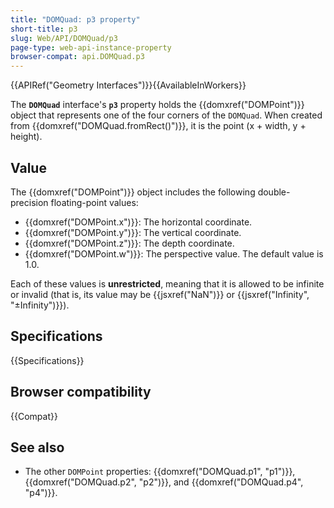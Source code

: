```yaml
---
title: "DOMQuad: p3 property"
short-title: p3
slug: Web/API/DOMQuad/p3
page-type: web-api-instance-property
browser-compat: api.DOMQuad.p3
---
```


{{APIRef("Geometry Interfaces")}}{{AvailableInWorkers}}

The **`DOMQuad`** interface's **`p3`** property holds the {{domxref("DOMPoint")}} object that represents one of the four corners of the `DOMQuad`. When created from {{domxref("DOMQuad.fromRect()")}}, it is the point (x + width, y + height).

## Value

The {{domxref("DOMPoint")}} object includes the following double-precision floating-point values:

- {{domxref("DOMPoint.x")}}: The horizontal coordinate.
- {{domxref("DOMPoint.y")}}: The vertical coordinate.
- {{domxref("DOMPoint.z")}}: The depth coordinate.
- {{domxref("DOMPoint.w")}}: The perspective value. The default value is 1.0.

Each of these values is **unrestricted**, meaning that it is allowed to be infinite or invalid (that is, its value may be {{jsxref("NaN")}} or {{jsxref("Infinity", "±Infinity")}}).

## Specifications

{{Specifications}}

## Browser compatibility

{{Compat}}

## See also

- The other `DOMPoint` properties: {{domxref("DOMQuad.p1", "p1")}},
  {{domxref("DOMQuad.p2", "p2")}}, and {{domxref("DOMQuad.p4", "p4")}}.
